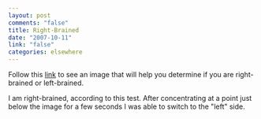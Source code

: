 ```yaml
--- 
layout: post
comments: "false"
title: Right-Brained
date: "2007-10-11"
link: "false"
categories: elsewhere
---
```

Follow this <a href="http://www.news.com.au/heraldsun/story/0,21985,22556281-661,00.html" title="Right Brain v Left Brain">link</a> to see an image that will help you determine if you are right-brained or left-brained.

I am right-brained, according to this test.  After concentrating at a point just below the image for a few seconds I was able to switch to the "left" side.
